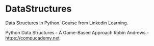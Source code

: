 # DataStructures

Data Structures in Python. Course from Linkedin Learning. 

Python Data Structures - A Game-Based Approach
Robin Andrews - https://compucademy.net
